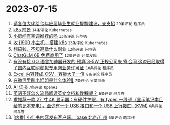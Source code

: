 # 2023-07-15

1. [请各位大佬给今年应届毕业生就业提提建议，支支招](https://www.v2ex.com/t/956931) `29条评论` `程序员`
1. [k8s 前景](https://www.v2ex.com/t/956934) `14条评论` `Kubernetes`
1. [小房间有空调推荐的吗](https://www.v2ex.com/t/956944) `13条评论` `问与答`
1. [收 j1900 小主机，搭建 k8s](https://www.v2ex.com/t/956938) `13条评论` `Kubernetes`
1. [想搞钱，不知道做什么副业](https://www.v2ex.com/t/956933) `12条评论` `问与答`
1. [ChatGLM 6B 免费商用了](https://www.v2ex.com/t/956925) `12条评论` `分享发现`
1. [有没有接 GO 语言加速器开发的 预算 3-5W 正规公司来 签合同 这边已经取得了国内互联网虚拟专用网业务许可证](https://www.v2ex.com/t/956924) `10条评论` `程序员`
1. [Excel 内容转成 CSV，容量大了一倍](https://www.v2ex.com/t/956953) `8条评论` `程序员`
1. [在微信里刷小姐姐是什么体验🤣](https://www.v2ex.com/t/956941) `7条评论` `分享创造`
1. [AI 证书](https://www.v2ex.com/t/956927) `7条评论` `OpenAI`
1. [英语不好怎么流畅阅读英文文档和教程呢？](https://www.v2ex.com/t/956960) `6条评论` `问与答`
1. [求推荐一款 27 寸 4K 显示器：有硬件护眼，有 typec 一线通（显示笔记本且给笔记本充电），至少有一个 USB 接口和一个 USB 上行接口（KVM)](https://www.v2ex.com/t/956949) `6条评论` `问与答`
1. [[内推] 小红书内容发布客户端， base 北京/广州](https://www.v2ex.com/t/956936) `6条评论` `酷工作`
